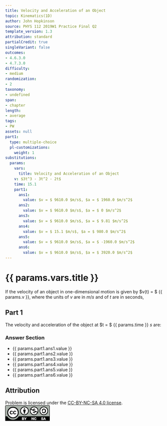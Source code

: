 ```yaml
---
title: Velocity and Acceleration of an Object
topic: Kinematics(1D)
author: John Hopkinson
source: PHYS 112 2019W1 Practice Final Q2
template_version: 1.3
attribution: standard
partialCredit: true
singleVariant: false
outcomes:
- 4.6.3.0
- 4.7.3.0
difficulty:
- medium
randomization:
- 2
taxonomy:
- undefined
span:
- chapter
length:
- average
tags:
- PW
assets: null
part1:
  type: multiple-choice
  pl-customizations:
    weight: 1
substitutions:
  params:
    vars:
      title: Velocity and Acceleration of an Object
    v: $3t^3 - 3t^2 - 2t$
    time: 15.1
    part1:
      ans1:
        value: $v = $ 9610.0 $m/s$, $a = $ 1960.0 $m/s^2$
      ans2:
        value: $v = $ 9610.0 $m/s$, $a = $ 0 $m/s^2$
      ans3:
        value: $v = $ 9610.0 $m/s$, $a = $ 9.81 $m/s^2$
      ans4:
        value: $v = $ 15.1 $m/s$, $a = $ 980.0 $m/s^2$
      ans5:
        value: $v = $ 9610.0 $m/s$, $a = $ -1960.0 $m/s^2$
      ans6:
        value: $v = $ 9610.0 $m/s$, $a = $ 3920.0 $m/s^2$
---
```

# {{ params.vars.title }}
If the velocity of an object in one-dimensional motion is given by $v(t) = $ {{ params.v }}, where the units of $v$ are in $m/s$ and of $t$ are in seconds,

## Part 1

The velocity and acceleration of the object at $t = $ {{ params.time }} $s$ are:

### Answer Section

- {{ params.part1.ans1.value }}
- {{ params.part1.ans2.value }}
- {{ params.part1.ans3.value }}
- {{ params.part1.ans4.value }}
- {{ params.part1.ans5.value }}
- {{ params.part1.ans6.value }}

## Attribution

Problem is licensed under the [CC-BY-NC-SA 4.0 license](https://creativecommons.org/licenses/by-nc-sa/4.0/).<br> ![The Creative Commons 4.0 license requiring attribution-BY, non-commercial-NC, and share-alike-SA license.](https://raw.githubusercontent.com/firasm/bits/master/by-nc-sa.png)